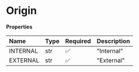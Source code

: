 # Origin

**Properties**

| Name     | Type | Required | Description |
| :------- | :--- | :------- | :---------- |
| INTERNAL | str  | ✅       | "Internal"  |
| EXTERNAL | str  | ✅       | "External"  |

<!-- This file was generated by liblab | https://liblab.com/ -->
